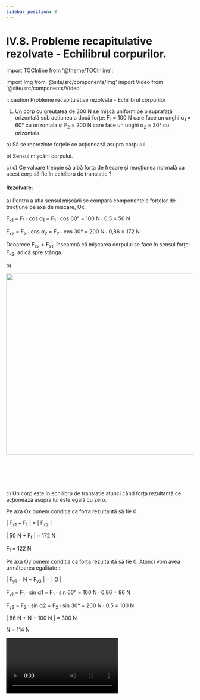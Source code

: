 ```yaml
---
sidebar_position: 8
---
```


# IV.8. Probleme recapitulative rezolvate - Echilibrul corpurilor.


import TOCInline from '@theme/TOCInline';

<TOCInline toc={toc} />


import Img from '@site/src/components/Img'
import Video from '@site/src/components/Video'




:::caution Probleme recapitulative rezolvate - Echilibrul corpurilor

1) Un corp cu greutatea de 300 N se mișcă uniform pe o suprafață orizontală sub acțiunea a două forțe: F<sub>1</sub> = 100 N care face un unghi α<sub>1</sub> = 60° cu orizontala și F<sub>2</sub> = 200 N care face un unghi α<sub>2</sub> = 30° cu orizontala. 

a) Să se reprezinte forțele ce acționează asupra corpului.

b) Sensul mișcării corpului.

c) c)	Ce valoare trebuie să aibă forța de frecare și reacțiunea normală ca acest corp să fie în echilibru de translație ?



#### Rezolvare:


a) Pentru a afla sensul mișcării se compară componentele forțelor de tracțiune pe axa de mișcare, Ox.

F<sub>x1</sub> = F<sub>1</sub> ∙ cos α<sub>1</sub> = F<sub>1</sub> ∙ cos 60° = 100 N ∙ 0,5 = 50 N

F<sub>x2</sub> = F<sub>2</sub> ∙ cos α<sub>2</sub> = F<sub>2</sub> ∙ cos 30° = 200 N ∙ 0,86 = 172 N


Deoarece F<sub>x2</sub> > F<sub>x1</sub>, înseamnă că mișcarea corpului se face în sensul forței F<sub>x2</sub>, adică spre stânga.
	

b) 

<Img className="img-responsive4" src="fizica/clasa7/capitolul4/4_8_Poza1_ReprezentareGrafica_ProblemaModel1.jpg" width="1000" height="486" />



<br></br>
<br></br>





c) Un corp este în echilibru de translație atunci când forța rezultantă ce acționează asupra lui este egală cu zero.  

Pe axa Ox punem condiția ca forța rezultantă să fie 0.

| F<sub>x1</sub> + F<sub>f</sub> | = | F<sub>x2</sub> |

| 50 N + F<sub>f</sub> | = 172 N

F<sub>f</sub> = 122 N


Pe axa Oy punem condiția ca forța rezultantă să fie 0. Atunci vom avea următoarea egalitate :

| F<sub>y1</sub> + N + F<sub>y2</sub> | = | G |


F<sub>y1</sub> = F<sub>1</sub> ∙ sin α1 = F<sub>1</sub> ∙ sin 60° = 100 N ∙ 0,86 = 86 N

F<sub>y2</sub> = F<sub>2</sub> ∙ sin α2 = F<sub>2</sub> ∙ sin 30° = 200 N ∙ 0,5 = 100 N


| 86 N + N + 100 N | = 300 N

N = 114 N


<Video src="https://www.youtube.com/embed/iKauJha1Nl0" />








:::







:::caution Probleme recapitulative rezolvate - Echilibrul corpurilor

2) În sens orar acționează asupra unui disc trei forțe:

  - F<sub>1</sub> = 50 N, b<sub>1</sub> = 40 cm

  - F<sub>2</sub> = 75 N, b<sub>2</sub> = 20 cm

  - F<sub>3</sub> = 100 N, b<sub>3</sub> = 10 cm.


În ce sens și ce valoare trebuie să acționeze o a patra forță cu brațul de 50 cm, pentru ca discul să fie în echilibru de rotație ?


#### Rezolvare:


- Transformăm brațele celor patru forțe în SI:

  - b<sub>1</sub> = 40 cm = 0,4 m

  - b<sub>2</sub> = 20 cm = 0,2 m
 
  - b<sub>3</sub> = 10 cm = 0,1 m

  - b<sub>4</sub> = 50 cm = 0,5 m


- Calculăm momentul orar:
 
  - M<sub>orar</sub> = M<sub>F1</sub> + M<sub>F2</sub>  + M<sub>F3</sub> = F<sub>1</sub> ∙ b<sub>1</sub> + F<sub>2</sub> ∙ b<sub>2</sub> + F<sub>3</sub> ∙ b<sub>3</sub> = 50 N ∙ 0,4 m + 75 N ∙ 0,2 m + 100 N ∙ 0,1 m = 20 N ∙ m + 15 N ∙ m + 10 N ∙ m = 45 N ∙ m 
 
- Calculăm momentul antiorar:
 
  - M<sub>antiorar</sub> = M<sub>F4</sub> = F<sub>4</sub> ∙ b<sub>4</sub> = F<sub>4</sub> ∙ 0,5


- Scriem condiția echilibrului de rotație:

  - M<sub>orar</sub> = M<sub>antiorar</sub>

  - 45 = F<sub>4</sub> ∙ 0,5
  
  - F<sub>4</sub> = 45/0,5 = 90 N 



<Video src="https://www.youtube.com/embed/UZX175mZQNA" />



:::




:::caution Probleme recapitulative rezolvate - Echilibrul corpurilor

3)	Valentin a realizat un montaj format dintr-un scripete fix și trei scripeți mobili.

a)	Desenează montajul realizat de Valentin.

b)	Cu ce forță trebuie să tragă Valentin asupra firului acestui montaj de scripete compus pentru a ridica uniform un corp de 16 kg ?

c)	Cât este distanța pe care se deplasează punctul de aplicație al forței lui Valentin, știind înălțimea la care a ridicat corpul este de 0,6 m.


#### Rezolvare:


a)

<Img className="img-responsive4" src="fizica/clasa7/capitolul4/4_8_Poza2_ReprezentareGrafica_ProblemaModel3.jpg" width="1000" height="599" />

<br></br>
<br></br>


b) m = 16 kg

R = G = m ∙ g = 16 ∙ 10 = 160 N

Pentru n = nr. de scripeți mobili, avem formula care ne dă legătura între forța activă (F) și forța rezistentă (R):


<Img className="img-responsive4" src="fizica/clasa7/capitolul4/4_8_Poza3_Rezolvare1_ProblemaModel3.jpg" width="1000" height="96" />

<br></br>
<br></br>

c) Pentru n = nr. de scripeți mobili, avem formula care ne dă legătura între distanța parcursă de punctul de aplicație al forței active (dF) și distanța parcursă de punctul de aplicație al forței rezistente (d<sub>R</sub> = h = înălțimea la care este urcat corpul) :

d<sub>F</sub> = 2<sup>n</sup> ∙ h = 2<sup>3</sup> ∙ 0,6 = 4,8 m



<Video src="https://www.youtube.com/embed/aibC3zf83dc" />

<br></br>
<br></br>


<Video src="https://www.youtube.com/embed/rt16mPf6C4Q" />




:::




:::caution Probleme recapitulative rezolvate - Echilibrul corpurilor


4) Dintr-un disc circular omogen cu raza R = 10 cm se taie un disc cu raza r = 5 cm, tangent interior la discul mare. Să se determine poziția centrului de greutate al porțiunii rămase.


#### Rezolvare:


<Img className="img-responsive4" src="fizica/clasa7/capitolul4/4_8_Poza4_ReprezentareGrafica_ProblemaModel4.jpg" width="1000" height="540" />

- La un cerc centrul de greutate este chiar în centrul cercului, adică la o distanță egală cu raza cercului față de marginea acestuia.

- Discul mare are centrul de greutate în C<sub>1</sub>, la care R = C<sub>1</sub>A = 10 cm.

- Discul mic are centrul de greutate în C<sub>2</sub>, la care r = C<sub>2</sub>B = 5 cm.

- Porțiunea decupată va avea centrul de greutate în C, la distanța x față de C<sub>1</sub> și va reprezenta punctul de aplicație al greutății G, care este rezultanta forțelor G<sub>1</sub> și G<sub>2</sub>.

- Deoarece porțiunea circulară este decupată, ea va avea greutatea G<sub>2</sub> opusă greutății G<sub>1</sub> (va trebui scăzută din greutatea totală, G<sub>1</sub>).

- Punem condiția echilibrului de rotație astfel încât momentul forței G<sub>1</sub> față de C să fie egal cu momentul forței G<sub>2</sub> față de C.

<Img className="img-responsive4" src="fizica/clasa7/capitolul4/4_8_Poza5_Rezolvare1_ProblemaModel4.jpg" width="1000" height="138" />



- Notăm cu d = grosimea plăcii pentru a putea calcula greutatea celor două discuri:

<Img className="img-responsive4" src="fizica/clasa7/capitolul4/4_8_Poza6_Rezolvare2_ProblemaModel4.jpg" width="1000" height="140" />


- Înlocuim aceste valori în condiția de echilibru de rotație:

<Img className="img-responsive4" src="fizica/clasa7/capitolul4/4_8_Poza7_Rezolvare3_ProblemaModel4.jpg" width="1000" height="495" />

<br></br>
<br></br>



<Video src="https://www.youtube.com/embed/E7AKxAGirto" />




:::



:::caution Probleme recapitulative rezolvate - Echilibrul corpurilor

5) Dintr-o placă pătrată omogenă și de grosime, d, constantă, având latura de l<sub>1</sub> = 24 cm se taie un pătrat cu latura l<sub>2</sub> = 12 cm. Să se determine poziția centrului de greutate al porțiunii rămase.

#### Rezolvare:


<Img className="img-responsive4" src="fizica/clasa7/capitolul4/4_8_Poza8_ReprezentareGrafica_ProblemaModel5.jpg" width="1000" height="590" />

<br></br>
<br></br>

- La un pătrat centrul de greutate este în intersecția diagonalelor, adică la o distanță egală cu jumătate din latura sa față de marginea acestuia.

- Pătratul mare are centrul de greutate în C<sub>1</sub>, la care C<sub>1</sub>A = 12 cm.

- Pătratul mic are centrul de greutate în C<sub>2</sub>, la care C<sub>2</sub>B = 6 cm.

- Porțiunea decupată va avea centrul de greutate în C, la distanța x față de C<sub>1</sub> și va reprezenta punctul de aplicație al greutății G, care este rezultanta forțelor G<sub>1</sub> și G<sub>2</sub>.

- Deoarece pătratul mic este decupat, el va avea greutatea G<sub>2</sub> opusă greutății G<sub>1</sub> (va trebui scăzută din greutatea totală, G<sub>1</sub>).

- Punem condiția echilibrului de rotație astfel încât momentul forței G<sub>1</sub> față de C să fie egal cu momentul forței G<sub>2</sub> față de C.



<Img className="img-responsive4" src="fizica/clasa7/capitolul4/4_8_Poza9_Rezolvare1_ProblemaModel5.jpg" width="1000" height="181" />

<br></br>
<br></br>



- Notăm cu d = grosimea plăcii pentru a putea calcula greutatea celor două discuri:

<Img className="img-responsive4" src="fizica/clasa7/capitolul4/4_8_Poza10_Rezolvare2_ProblemaModel5.jpg" width="1000" height="141" />

<br></br>
<br></br>

- Înlocuim aceste valori în condiția de echilibru de rotație:



<Img className="img-responsive4" src="fizica/clasa7/capitolul4/4_8_Poza11_Rezolvare3_ProblemaModel5.jpg" width="1000" height="554" />



:::




:::caution Probleme recapitulative rezolvate - Echilibrul corpurilor


6)	Șurubul este și el un mecanism simplu, din categoria planului înclinat. Este format dintr-un cilindru pe care este săpat un șanț elicoidal, având în partea superioară un tambur prevăzut pe mijloc cu un șanț și care poate fi rotit cu ajutorul unei șurubelnițe sau a unei chei. Pasul șurubului se notează cu h și reprezintă distanța pe care înaintează șurubul în piuliță într-o rotație completă.

Ce apăsare realizează un șurub cu pasul de 1 mm, dacă rotim capul șurubului, cu o cheie ce are un braț b=40cm și acționăm cu o forță de 5 N ?




#### Rezolvare:



<Img className="img-responsive4" src="fizica/clasa7/capitolul4/4_8_Poza12_PozaSurub_ProblemaModel6.jpg" width="1000" height="285" />


<br></br>
<br></br>


<Img className="img-responsive4" src="fizica/clasa7/capitolul4/4_8_Poza13_ReprezentareGrafica_ProblemaModel6.jpg" width="1000" height="381" />


<br></br>
<br></br>

- Scriem datele problemei și le transformăm în SI:

h = 1 mm = 0,001 m

b = 40 cm = 0,4 m

F = 25 N

R = ?

- La o rotație completă a șurubului, omul va efectua un lucru mecanic:

L<sub>F</sub> = 2 ∙ π ∙ b 

- Lucrul mecanic al forței rezistente la înaintarea șurubului cu pasul h este:

L<sub>R</sub> = R ∙ h

- Aplicăm principiul conservării lucrului mecanic (F<sub>f</sub> = 0):


<Img className="img-responsive4" src="fizica/clasa7/capitolul4/4_8_Poza14_Rezolvare1_ProblemaModel6.jpg" width="1000" height="229" />

<br></br>
<br></br>

Apăsarea exercitată de șurub este direct proporțională cu forța exercitată de om asupra cheii și cu brațul cheii.

Apăsarea exercitată de șurub este invers proporțională cu pasul șurubului. Deci, un șurub cu pasul mai mic stânge mai bine decât unul cu pasul mai mare. 




:::




:::caution Probleme recapitulative rezolvate - Echilibrul corpurilor


7)	Bara AB este în echilibru. Corpurile ce echilibrează bara au masele m<sub>1</sub> = 15 kg, respectiv m<sub>2</sub> = 30 kg. Determină masa barei AB.

#### Rezolvare:


<Img className="img-responsive4" src="fizica/clasa7/capitolul4/4_8_Poza15_ReprezentareGrafica_ProblemaModel7.jpg" width="1000" height="576" />

<br></br>
<br></br>


- Scriem datele problemei:

m<sub>1</sub> = 15 kg

m<sub>2</sub> = 30 kg

m<sub>AB</sub> = ?

- Calculăm forțele ce acționează asupra capetelor barei, F<sub>1</sub> și F<sub>2</sub>.


<Img className="img-responsive4" src="fizica/clasa7/capitolul4/4_8_Poza16_Rezolvare1_ProblemaModel7.jpg" width="1000" height="443" />


<br></br>
<br></br>



<Video src="https://www.youtube.com/embed/JgnkbwJJ8RU" />




:::



:::caution Probleme recapitulative rezolvate - Echilibrul corpurilor


8) Vlad dorește să ridice un corp cu greutatea de 800 N cu o rangă având lungimea de 1,8 m. El acționează asupra barei cu o forță de 100 N. Unde trebuie Vlad să așeze punctul de sprijin al acestei pârghii?


#### Rezolvare:


<Img className="img-responsive4" src="fizica/clasa7/capitolul4/4_8_Poza17_ReprezentareGrafica_ProblemaModel8.jpg" width="1000" height="340" />


- Scriem datele problemei:

R = G = 800 N

AB = OA + OB = b<sub>F</sub> + b<sub>R</sub> = 1,8 m

F = 100 N

OB = ?

- Scriem legea pârghiei și înlocuim datele problemei:


<Img className="img-responsive4" src="fizica/clasa7/capitolul4/4_8_Poza18_Rezolvare1_ProblemaModel8.jpg" width="1000" height="650" />


<br></br>
<br></br>


<Video src="https://www.youtube.com/embed/2o_RR2sStTM" />


:::





:::caution Probleme recapitulative rezolvate - Echilibrul corpurilor

9)	Asupra unei plăci sub forma unui pătrat cu latura de 20 cm, ce se poate roti în jurul punctului O, acționează patru forțe egale cu modulul de 40 N, ca în figura de mai jos:




<Img className="img-responsive4" src="fizica/clasa7/capitolul4/4_8_Poza19_ReprezentareGrafica_ProblemaModel9.jpg" width="1000" height="810" />


- Datele problemei:

  - F<sub>1</sub> = F<sub>2</sub> = F<sub>3</sub> = F<sub>4</sub> = 40 N

  - AO = OD = CD = AC = l = 20 cm



Determină:

a)	Care forță nu produce rotația plăcii?

b)	Care dintre forțe formează un cuplu de forțe? Calculează momentul cuplului.

c)	Determină dacă placa este în echilibru de rotație.


<br></br>


#### Rezolvare:

a)	Forța F<sub>3</sub> nu produce rotația plăcii, deoarece dreapta ei trece prin axa de rotație și are brațul zero (nu putem duce nicio perpendiculară de la O la dreapta forței). Având brațul nul și momentul ei va fi nul.


<br></br>



b) Cuplu de forțe este format din forțele F<sub>2</sub> și F<sub>4</sub>, deoarece ele sunt egale în modul, paralele și au sensuri opuse.

- Pentru a afla b<sub>2</sub> ducem perpendiculară din O pe dreapta forței F<sub>2</sub> și vedem că este un sfert din diagonala pătratului (AD/4).

  - AD = l • √2  = 20 • √2 cm = 20 • √2/100 m

  - b<sub>2</sub> = AD/4 = 0,05 • √2 m = 0,05 ∙ 1,41 = 0,07 m


- Pentru a afla b<sub>4</sub> ducem perpendiculară din O pe dreapta forței F<sub>4</sub> și vedem că este jumătate din diagonala pătratului (AD/2).

  - b<sub>4</sub> = AD/2 = 0,1 • √2 m = 0,1 ∙ 1,41 = 0,14 m

  - M<sub>c</sub> = M<sub>F2</sub> + M<sub>F4</sub> = F<sub>2</sub> • b<sub>2</sub> + F<sub>4</sub> • b<sub>4</sub> = 40 N • 0,07 m + 40 N • 0,14 m = 2,8 N ∙ m + 5,6 N ∙ m

  - M<sub>c</sub> = 8,4 N ∙ m

- Acest cuplu ar roti placa în sens orar (dacă ar fi singur).


<br></br>


c)	Pentru a vedea dacă placa este în echilibru de rotație sau nu, trebuie să calculăm momentul forței F<sub>1</sub>, care rotește placa în sens antiorar (dacă ar fi singură).

- Pentru a afla b<sub>1</sub> ducem perpendiculară din O pe dreapta forței F<sub>1</sub> și vedem că este jumătate din diagonala pătratului (AD/2).

  - b<sub>1</sub> = AD/2 = 0,1 • √2 m = 0,1 ∙ 1,41 = 0,14 m

  - M<sub>antiorar</sub> = M<sub>F1</sub>  = F<sub>1</sub> • b<sub>1</sub> = 40 N • 0,14 m = 5,6 N ∙ m

  - M<sub>orar</sub> = M<sub>c</sub> = 8,4 N ∙ m


- Se compară cele două momente :

  - M<sub>orar</sub> > M<sub>antiorar</sub> 	=> 	Discul se rotește în sens orar și nu este în echilibru de rotație.




<Video src="https://www.youtube.com/embed/x_ihC1YCy0E" />






:::






<br></br>
<br></br>


